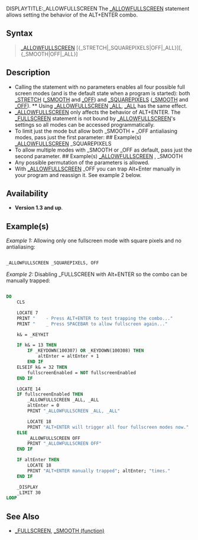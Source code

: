 DISPLAYTITLE:_ALLOWFULLSCREEN
The [_ALLOWFULLSCREEN](_ALLOWFULLSCREEN) statement allows setting the behavior of the ALT+ENTER combo.


## Syntax

>  [_ALLOWFULLSCREEN](_ALLOWFULLSCREEN) [{_STRETCH|_SQUAREPIXELS|OFF|_ALL}][, {_SMOOTH|OFF|_ALL}]


## Description

* Calling the statement with no parameters enables all four possible full screen modes (and is the default state when a program is started): both [_STRETCH](_STRETCH) ([_SMOOTH](_SMOOTH) and [_OFF](_OFF)) and [_SQUAREPIXELS](_SQUAREPIXELS) ([_SMOOTH](_SMOOTH) and [_OFF](_OFF)).
** Using [_ALLOWFULLSCREEN](_ALLOWFULLSCREEN) [_ALL](_ALL), [_ALL](_ALL) has the same effect.
* [_ALLOWFULLSCREEN](_ALLOWFULLSCREEN) only affects the behavior of ALT+ENTER. The [_FULLSCREEN](_FULLSCREEN) statement is not bound by [_ALLOWFULLSCREEN](_ALLOWFULLSCREEN)'s settings so all modes can be accessed programmatically.
* To limit just the mode but allow both _SMOOTH + _OFF antialiasing modes, pass just the first parameter: ## Example(s)
 [_ALLOWFULLSCREEN](_ALLOWFULLSCREEN) _SQUAREPIXELS
* To allow multiple modes with _SMOOTH or _OFF as default, pass just the second parameter. ## Example(s)
 [_ALLOWFULLSCREEN](_ALLOWFULLSCREEN) , _SMOOTH
* Any possible permutation of the parameters is allowed.
* With [_ALLOWFULLSCREEN](_ALLOWFULLSCREEN) _OFF you can trap Alt+Enter manually in your program and reassign it. See example 2 below.


## Availability

* **Version 1.3 and up**.


## Example(s)

*Example 1:* Allowing only one fullscreen mode with square pixels and no antialiasing:

```vb

_ALLOWFULLSCREEN _SQUAREPIXELS, OFF

```


*Example 2:* Disabling _FULLSCREEN with Alt+ENTER so the combo can be manually trapped:

```vb

DO
    CLS

    LOCATE 7
    PRINT "    - Press ALT+ENTER to test trapping the combo..."
    PRINT "    _ Press SPACEBAR to allow fullscreen again..."

    k& = _KEYHIT

    IF k& = 13 THEN
        IF _KEYDOWN(100307) OR _KEYDOWN(100308) THEN
            altEnter = altEnter + 1
        END IF
    ELSEIF k& = 32 THEN
        fullscreenEnabled = NOT fullscreenEnabled
    END IF

    LOCATE 14
    IF fullscreenEnabled THEN
        _ALLOWFULLSCREEN _ALL, _ALL
        altEnter = 0
        PRINT "_ALLOWFULLSCREEN _ALL, _ALL"

        LOCATE 18
        PRINT "ALT+ENTER will trigger all four fullscreen modes now."
    ELSE
        _ALLOWFULLSCREEN OFF
        PRINT "_ALLOWFULLSCREEN OFF"
    END IF

    IF altEnter THEN
        LOCATE 18
        PRINT "ALT+ENTER manually trapped"; altEnter; "times."
    END IF

    _DISPLAY
    _LIMIT 30
LOOP

```

## See Also

* [_FULLSCREEN](_FULLSCREEN), [_SMOOTH (function)](_SMOOTH (function))




